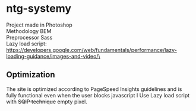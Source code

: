 # ntg-systemy
Project made in Photoshop\
Methodology BEM\
Preprocessor Sass\
Lazy load script:\
https://developers.google.com/web/fundamentals/performance/lazy-loading-guidance/images-and-video/\
## Optimization
The site is optimized according to PageSpeed Insights guidelines and is fully functional even when the user blocks javascript
I Use Lazy load script with ~~SQIP technique~~ empty pixel.
